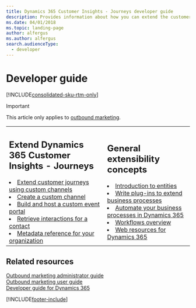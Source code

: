 ```yaml
---
title: Dynamics 365 Customer Insights - Journeys developer guide
description: Provides information about how you can extend the customer journeys feature using custom channels.
ms.date: 04/01/2018
ms.topic: landing-page
author: alfergus
ms.author: alfergus
search.audienceType: 
  - developer
---
```


# Developer guide

[!INCLUDE[consolidated-sku-rtm-only](.././includes/consolidated-sku-rtm-only.md)]

> [!IMPORTANT]
> This article only applies to [outbound marketing](/dynamics365/marketing/user-guide).

<table>

<tr><td>

<h2>Extend Dynamics 365 Customer Insights - Journeys</h2>
<li><a href="extend-customer-journeys-custom-channels.md" data-raw-source="[Extend customer journeys using custom channels](extend-customer-journeys-custom-channels.md)">Extend customer journeys using custom channels</a></li>
<li><a href="create-custom-channel.md" data-raw-source="[Create a custom channel](create-custom-channel.md)">Create a custom channel</a></li>
<li><a href="event-management-web-application.md" data-raw-source="[Build and host a custom event portal](event-management-web-application.md)">Build and host a custom event portal</a></li>
<li><a href="retrieve-interactions-contact.md" data-raw-source="[Retrieve interactions for a contact](retrieve-interactions-contact.md)">Retrieve interactions for a contact</a></li>
<li><a href="marketing-organization-metadata.md" data-raw-source="[Metadata reference for your organization](marketing-organization-metadata.md)">Metadata reference for your organization</a></li>

</td><td>

<h2>General extensibility concepts</h2>
<li><a href="/dynamics365/customerengagement/on-premises/developer/introduction-entities" data-raw-source="[Introduction to entities](../../customerengagement/on-premises/developer/introduction-entities.md)">Introduction to entities</a></li>
<li><a href="/dynamics365/customerengagement/on-premises/developer/write-plugin-extend-business-processes" data-raw-source="[Write plug-ins to extend business processes](../../customerengagement/on-premises/developer/write-plugin-extend-business-processes.md)">Write plug-ins to extend business processes</a></li>
<li><a href="/dynamics365/customerengagement/on-premises/developer/automate-business-processes-customer-engagement" data-raw-source="[Automate your business processes in Dynamics 365](../../customerengagement/on-premises/developer/automate-business-processes-customer-engagement.md)">Automate your business processes in Dynamics 365</a></li>
<li><a href="/dynamics365/customerengagement/on-premises/customize/workflow-processes" data-raw-source="[Workflows overview](../../customerengagement/on-premises/customize/workflow-processes.md)">Workflows overview</a></li>
<li><a href="/dynamics365/customerengagement/on-premises/developer/web-resources" data-raw-source="[Web resources for Dynamics 365](../../customerengagement/on-premises/developer/web-resources.md)">Web resources for Dynamics 365</a></li>

</td></tr>
</table>

## Related resources

[Outbound marketing administrator guide](../admin-guide.md)  
[Outbound marketing user guide](../../journeys/user-guide.md)  
[Developer guide for Dynamics 365](../../customerengagement/on-premises/developer/overview.md) 

[!INCLUDE[footer-include](.././includes/footer-banner.md)]
